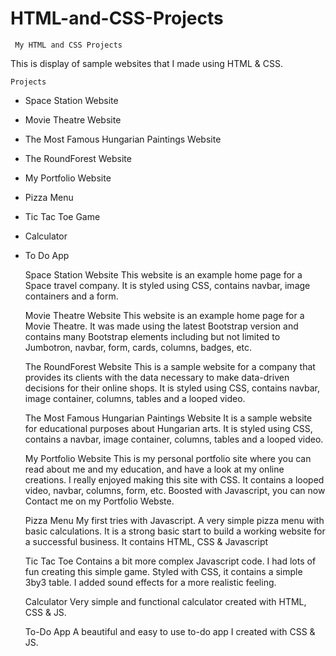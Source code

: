 # HTML-and-CSS-Projects


     My HTML and CSS Projects


This is display of sample websites that I made using HTML & CSS.

    Projects
- Space Station Website
- Movie Theatre Website
- The Most Famous Hungarian Paintings Website
- The RoundForest Website
- My Portfolio Website
- Pizza Menu
- Tic Tac Toe Game
- Calculator
- To Do App


    Space Station Website
This website is an example home page for a Space travel company. It is styled using CSS, contains  navbar, image containers and a form. 

    Movie Theatre Website
 This website is an example home page for a Movie Theatre. It was made using the latest Bootstrap version and contains many Bootstrap elements including 
 but not limited to Jumbotron, navbar, form, cards, columns, badges, etc.

    The RoundForest Website
This is a sample website for a company that provides its clients with the data necessary to make data-driven decisions for their online shops. 
It is styled using CSS, contains  navbar, image container, columns, tables and a looped video.

    The Most Famous Hungarian Paintings Website
It is a sample website for educational purposes about Hungarian arts. 
It is styled using CSS, contains a navbar, image container, columns, tables and a looped video.

    My Portfolio Website
This is my personal portfolio site where you can read about me and my education, and have a look at my online creations. I really enjoyed making this site with CSS.
It contains a looped video, navbar, columns, form, etc. Boosted with Javascript, you can now Contact me on my Portfolio Webste.

     Pizza Menu
My first tries with Javascript. A very simple pizza menu with basic calculations. It is a strong basic start to build a working website for a successful business.
It contains HTML, CSS & Javascript    

     Tic Tac Toe
Contains a bit more complex Javascript code. I had lots of fun creating this simple game. 
Styled with CSS, it contains a simple 3by3 table. I added sound effects for a more realistic feeling.  
     
     Calculator
Very simple and functional calculator created with HTML, CSS & JS. 

     To-Do App
A beautiful and easy to use to-do app I created with CSS & JS.
